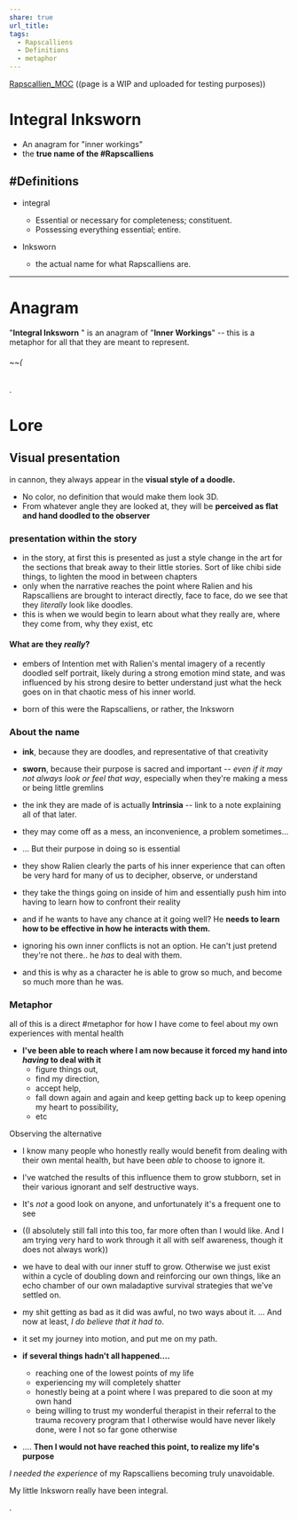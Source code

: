 ```yaml
---
share: true
url_title: 
tags:
  - Rapscalliens
  - Definitions
  - metaphor
---
```

[Rapscallien_MOC](../../MOCs/Rapscallien_MOC.md#)
((page is a WIP and uploaded for testing purposes))
# Integral Inksworn 
- An anagram for "inner workings"
- the **true name of the #Rapscalliens** 


## #Definitions 

- integral 
	- Essential or necessary for completeness; constituent.
	- Possessing everything essential; entire.

- Inksworn 
	- the actual name for what Rapscalliens are.

---


# Anagram 

"**Integral Inksworn** " is an anagram of "**Inner Workings**"  -- this is a metaphor for all that they are meant to represent.
######  ~~(




.







# Lore  

## Visual presentation 
in cannon, they always appear in the **visual style of a doodle.**  
- No color, no definition that would make them look 3D.  
- From whatever angle they are looked at, they will be **perceived as flat and hand doodled to the observer**

### presentation within the story
- in the story, at first this is presented as just a style change in the art for the sections that break away to their little stories.  Sort of like chibi side things, to lighten the mood in between chapters
- only when the narrative reaches the point where Ralien and his Rapscalliens are brought to interact directly, face to face, do we see that they *literally* look like doodles.
- this is when we would begin to learn about what they really are, where they come from, why they exist, etc 


#### What are they *really*? 
- embers of Intention met with Ralien's mental imagery of a recently doodled self portrait, likely during a strong emotion mind state, and was influenced by his strong desire to better understand just what the heck goes on in that chaotic mess of his inner world.  

- born of this were the Rapscalliens, or rather, the Inksworn 

### About the name
- **ink**, because they are doodles, and representative of that creativity
- **sworn**, because their purpose is sacred and important -- *even if it may not always look or feel that way*, especially when they're making a mess or being little gremlins 


- the ink they are made of is actually **Intrinsia** -- link to a note explaining all of that later.


- they may come off as a mess, an inconvenience, a problem sometimes... 
- ... But their purpose in doing so is essential 
- they show Ralien clearly the parts of his inner experience that can often be very hard for many of us to decipher, observe, or understand 
- they take the things going on inside of him and essentially push him into having to learn how to confront their reality 
- and if he wants to have any chance at it going well?  He **needs to learn how to be effective in how he interacts with them.**  

- ignoring his own inner conflicts is not an option.  He can't just pretend they're not there.. he *has* to deal with them.
- and this is why as a character he is able to grow so much, and become so much more than he was.


###  Metaphor 

 all of this is a direct #metaphor for how I have come to feel about my own experiences with mental health
- **I've been able to reach where I am now because it forced my hand into *having* to deal with it** 
	- figure things out, 
	- find my direction, 
	- accept help, 
	- fall down again and again and keep getting back up to keep opening my heart to possibility,
	- etc

Observing the alternative 
- I know many people who honestly really would benefit from dealing with their own mental health, but have been *able* to choose to ignore it.  
- I've watched the results of this influence them to grow stubborn, set in their various ignorant and self destructive ways.  
- It's *not* a good look on anyone, and unfortunately it's a frequent one to see
-  ((I absolutely still fall into this too, far more often than I would like.  And I am trying very hard to work through it all with self awareness, though it does not always work))
- we have to deal with our inner stuff to grow.  Otherwise we just exist within a cycle of doubling down and reinforcing our own things, like an echo chamber of our own maladaptive survival strategies that we've settled on. 



-  my shit getting as bad as it did was awful, no two ways about it.  ... And now at least, *I do believe that it had to*.  
- it set my journey into motion, and put me on my path.  

 - **if several things hadn't all happened....**
	- reaching one of the lowest points of my life
	- experiencing my will completely shatter
	- honestly being at a point where I was prepared to die soon at my own hand 
	- being willing to trust my wonderful therapist in their referral to the trauma recovery program that I otherwise would have never likely done, were I not so far gone otherwise 
 - .... **Then I would not have reached this point, to realize my life's purpose** 

*I needed the experience* of my Rapscalliens becoming truly unavoidable.  

My little Inksworn really have been integral. 



.
